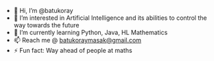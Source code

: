 - 👋 Hi, I’m @batukoray
- 👀 I’m interested in Artificial Intelligence and its abilities to control the way towards the future
- 🌱 I’m currently learning Python, Java, HL Mathematics
- 📫 Reach me @ batukoraymasak@gmail.com
- ⚡ Fun fact: Way ahead of people at maths

<!---
batukoray/batukoray is a ✨ special ✨ repository because its `README.md` (this file) appears on your GitHub profile.
You can click the Preview link to take a look at your changes.
--->
